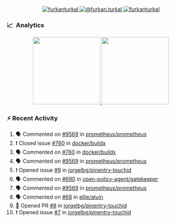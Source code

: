 <p align="center">
  <a href="https://linkedin.com/in/furkanturkal" target="blank">
    <img src="https://img.shields.io/badge/linkedin-%230077B5.svg?&style=for-the-badge&logo=linkedin&logoColor=white" alt="furkanturkal" />
  </a>
  <a href="https://medium.com/@furkan.turkal" target="blank">
    <img src="https://img.shields.io/badge/medium-%2312100E.svg?&style=for-the-badge&logo=medium&logoColor=white" alt="@furkan.turkal" />
  </a>
  <a href="https://twitter.com/furkanturkaI" target="blank">
    <img src="https://img.shields.io/badge/Twitter-1DA1F2?style=for-the-badge&logo=twitter&logoColor=white" alt="furkanturkaI" />
  </a>
</p>

### 📈 &nbsp;Analytics

<p align="center">
  <a href="https://github.com/bufgix">
    <img height="180em" src="https://github-readme-stats-eight-theta.vercel.app/api?username=Dentrax&show_icons=true&theme=algolia&include_all_commits=true&count_private=true&line_height=26"/>
    <img height="180em" src="https://github-readme-stats-eight-theta.vercel.app/api/top-langs/?username=Dentrax&layout=compact&langs_count=8&theme=algolia&line_height=26"/>
  </a>
</p>

### :zap: Recent Activity

<!--START_SECTION:activity-->
1. 🗣 Commented on [#9569](https://github.com/prometheus/prometheus/issues/9569) in [prometheus/prometheus](https://github.com/prometheus/prometheus)
2. ❗️ Closed issue [#760](https://github.com/docker/buildx/issues/760) in [docker/buildx](https://github.com/docker/buildx)
3. 🗣 Commented on [#760](https://github.com/docker/buildx/issues/760) in [docker/buildx](https://github.com/docker/buildx)
4. 🗣 Commented on [#9569](https://github.com/prometheus/prometheus/issues/9569) in [prometheus/prometheus](https://github.com/prometheus/prometheus)
5. ❗️ Opened issue [#9](https://github.com/jorgelbg/pinentry-touchid/issues/9) in [jorgelbg/pinentry-touchid](https://github.com/jorgelbg/pinentry-touchid)
6. 🗣 Commented on [#690](https://github.com/open-policy-agent/gatekeeper/issues/690) in [open-policy-agent/gatekeeper](https://github.com/open-policy-agent/gatekeeper)
7. 🗣 Commented on [#9569](https://github.com/prometheus/prometheus/issues/9569) in [prometheus/prometheus](https://github.com/prometheus/prometheus)
8. 🗣 Commented on [#68](https://github.com/ellie/atuin/issues/68) in [ellie/atuin](https://github.com/ellie/atuin)
9. 💪 Opened PR [#8](https://github.com/jorgelbg/pinentry-touchid/pull/8) in [jorgelbg/pinentry-touchid](https://github.com/jorgelbg/pinentry-touchid)
10. ❗️ Opened issue [#7](https://github.com/jorgelbg/pinentry-touchid/issues/7) in [jorgelbg/pinentry-touchid](https://github.com/jorgelbg/pinentry-touchid)
<!--END_SECTION:activity-->
